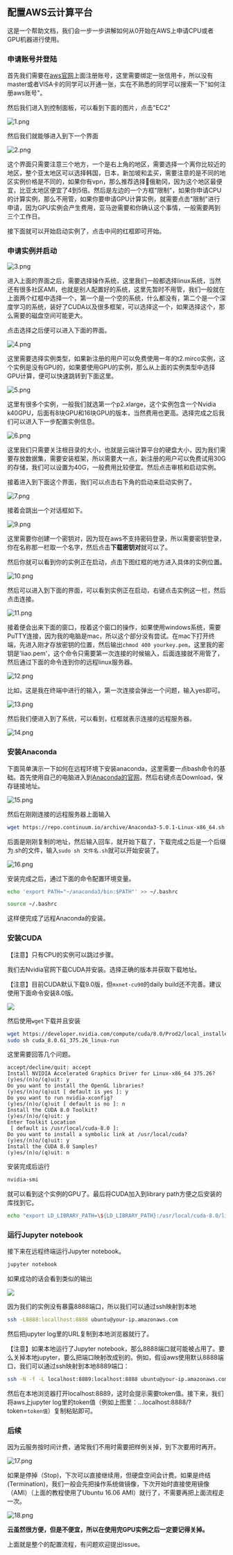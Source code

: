 ## 配置AWS云计算平台

这是一个帮助文档，我们会一步一步讲解如何从0开始在AWS上申请CPU或者GPU机器进行使用。



### 申请账号并登陆

首先我们需要在[aws官网](https://aws.amazon.com/)上面注册账号，这里需要绑定一张信用卡，所以没有master或者VISA卡的同学可以开通一张，实在不熟悉的同学可以搜索一下"如何注册aws账号"。

然后我们进入到控制面板，可以看到下面的图片，点击"EC2"

![1.png](http://upload-images.jianshu.io/upload_images/3623720-431f9b7b52bbbb20.png?imageMogr2/auto-orient/strip%7CimageView2/2/w/1240)


然后我们就能够进入到下一个界面


![2.png](http://upload-images.jianshu.io/upload_images/3623720-0fca7afcf3c0508e.png?imageMogr2/auto-orient/strip%7CimageView2/2/w/1240)


这个界面只需要注意三个地方，一个是右上角的地区，需要选择一个离你比较近的地区，整个亚太地区可以选择韩国，日本，新加坡和孟买，需要注意的是不同的地区实例价格是不同的，如果你有vpn，那么推荐选择俄勒冈，因为这个地区最便宜，比亚太地区便宜了4到5倍。然后是左边的一个方框"限制"，如果你申请CPU的计算实例，那么不用管，如果你要申请GPU计算实例，就需要点击"限制"进行申请，因为GPU实例会产生费用，亚马逊需要和你确认这个事情，一般需要两到三个工作日。

接下面就可以开始启动实例了，点击中间的红框即可开始。


### 申请实例并启动


![3.png](http://upload-images.jianshu.io/upload_images/3623720-bcaa9e8aad06af58.png?imageMogr2/auto-orient/strip%7CimageView2/2/w/1240)


进入上面的界面之后，需要选择操作系统，这里我们一般都选择linux系统，当然还有很多社区AMI，也就是别人配置好的系统，这里先暂时不用管，我们一般就在上面两个红框中选择一个，第一个是一个空的系统，什么都没有，第二个是一个深度学习的系统，装好了CUDA以及很多框架，可以选择这一个，如果选择这个，那么需要的磁盘空间可能更大。



点击选择之后便可以进入下面的界面。

![4.png](http://upload-images.jianshu.io/upload_images/3623720-ee3c89189a125813.png?imageMogr2/auto-orient/strip%7CimageView2/2/w/1240)


这里需要选择实例类型，如果新注册的用户可以免费使用一年的t2.mirco实例，这个实例是没有GPU的，如果要使用GPU的实例，那么从上面的实例类型中选择GPU计算，便可以快速跳转到下面这里。


![5.png](http://upload-images.jianshu.io/upload_images/3623720-81cf1fa5b999752a.png?imageMogr2/auto-orient/strip%7CimageView2/2/w/1240)

这里有很多个实例，一般我们就选第一个p2.xlarge，这个实例包含一个Nvidia k40GPU，后面有8块GPU和16块GPU的版本，当然费用也更高。选择完成之后我们可以进入下一步配置实例信息。


![6.png](http://upload-images.jianshu.io/upload_images/3623720-56c4ead3a85dfbba.png?imageMogr2/auto-orient/strip%7CimageView2/2/w/1240)

这里我们只需要关注根目录的大小，也就是云端计算平台的硬盘大小，因为我们需要存放数据集，需要安装框架，所以需要大一点，新注册的用户可以免费试用30G的存储，我们可以设置为40G，一般费用比较便宜。然后点击审核和启动实例。



接着进入到下面这个界面，我们可以点击右下角的启动来启动实例了。


![7.png](http://upload-images.jianshu.io/upload_images/3623720-094dec03bf58c6c3.png?imageMogr2/auto-orient/strip%7CimageView2/2/w/1240)




接着会跳出一个对话框如下。


![9.png](http://upload-images.jianshu.io/upload_images/3623720-4a6cd6ff1321e5fb.png?imageMogr2/auto-orient/strip%7CimageView2/2/w/1240)


这里需要你创建一个密钥对，因为现在aws不支持密码登录，所以需要密钥登录，你在名称那一栏取一个名字，然后点击**下载密钥对**就可以了。



然后你就可以看到你的实例正在启动，点击下图红框的地方进入具体的实例位置。


![10.png](http://upload-images.jianshu.io/upload_images/3623720-f7bcd437c5dd904c.png?imageMogr2/auto-orient/strip%7CimageView2/2/w/1240)



然后可以进入到下面的界面，可以看到实例正在启动，右键点击实例这一栏，然后点击连接。

![11.png](http://upload-images.jianshu.io/upload_images/3623720-8c7b5be786db6e50.png?imageMogr2/auto-orient/strip%7CimageView2/2/w/1240)




接着便会出来下面的窗口，按着这个窗口的操作，如果使用windows系统，需要PuTTY连接，因为我的电脑是mac，所以这个部分没有尝试。在mac下打开终端，先进入刚才存放密钥的位置，然后输出`chmod 400 yourkey.pem`，这里我的密钥是'liao.pem'，这个命令只需要第一次连接的时候输入，后面连接就不用管了，然后通过下面的命令连到你的远程linux服务器。


![12.png](http://upload-images.jianshu.io/upload_images/3623720-1c476e3770c0eb63.png?imageMogr2/auto-orient/strip%7CimageView2/2/w/1240)




比如，这是我在终端中进行的输入，第一次连接会弹出一个问题，输入yes即可。

![13.png](http://upload-images.jianshu.io/upload_images/3623720-825156b98dba8b84.png?imageMogr2/auto-orient/strip%7CimageView2/2/w/1240)



然后我们便进入到了系统，可以看到，红框就表示连接的远程服务器。

![14.png](http://upload-images.jianshu.io/upload_images/3623720-8a19f59377d88055.png?imageMogr2/auto-orient/strip%7CimageView2/2/w/1240)




### 安装Anaconda

下面简单演示一下如何在远程环境下安装anaconda，这里需要一点bash命令的基础。首先使用自己的电脑进入到[Anaconda的官网](https://www.anaconda.com/download/#linux)，然后右键点击Download，保存链接地址。

![15.png](http://upload-images.jianshu.io/upload_images/3623720-54ba5def9981eb27.png?imageMogr2/auto-orient/strip%7CimageView2/2/w/1240)




然后在刚刚连接的远程服务器上面输入

```bash
wget https://repo.continuum.io/archive/Anaconda3-5.0.1-Linux-x86_64.sh
```

后面是刚刚复制的地址，然后输入回车，就开始下载了，下载完成之后是一个后缀为.sh的文件，输入`sudo sh 文件名.sh`就可以开始安装了。


![16.png](http://upload-images.jianshu.io/upload_images/3623720-709e1ab46eb204a2.png?imageMogr2/auto-orient/strip%7CimageView2/2/w/1240)




安装完成之后，通过下面的命令配置环境变量。

```bash
echo 'export PATH="~/anaconda3/bin:$PATH"' >> ~/.bashrc

source ~/.bashrc
```

这样便完成了远程Anaconda的安装。



### 安装CUDA

【注意】只有CPU的实例可以跳过步骤。

我们去Nvidia官网下载CUDA并安装。选择正确的版本并获取下载地址。

【注意】目前CUDA默认下载9.0版，但`mxnet-cu90`的daily build还不完善。建议使用下面命令安装8.0版。

![](https://github.com/mli/gluon-tutorials-zh/blob/master/img/cuda.png?raw=true)

然后使用`wget`下载并且安装

```bash
wget https://developer.nvidia.com/compute/cuda/8.0/Prod2/local_installers/cuda_8.0.61_375.26_linux-run
sudo sh cuda_8.0.61_375.26_linux-run
```

这里需要回答几个问题。

```
accept/decline/quit: accept
Install NVIDIA Accelerated Graphics Driver for Linux-x86_64 375.26?
(y)es/(n)o/(q)uit: y
Do you want to install the OpenGL libraries?
(y)es/(n)o/(q)uit [ default is yes ]: y
Do you want to run nvidia-xconfig?
(y)es/(n)o/(q)uit [ default is no ]: n
Install the CUDA 8.0 Toolkit?
(y)es/(n)o/(q)uit: y
Enter Toolkit Location
 [ default is /usr/local/cuda-8.0 ]:
Do you want to install a symbolic link at /usr/local/cuda?
(y)es/(n)o/(q)uit: y
Install the CUDA 8.0 Samples?
(y)es/(n)o/(q)uit: n
```

安装完成后运行

```bash
nvidia-smi
```

就可以看到这个实例的GPU了。最后将CUDA加入到library path方便之后安装的库找到它。

```bash
echo "export LD_LIBRARY_PATH=\${LD_LIBRARY_PATH}:/usr/local/cuda-8.0/lib64" >>.bashrc
```



### 运行Jupyter notebook

接下来在远程终端运行Jupyter notebook。

```bash
jupyter notebook
```

如果成功的话会看到类似的输出

![](https://github.com/mli/gluon-tutorials-zh/blob/master/img/jupyter.png?raw=true)

因为我们的实例没有暴露8888端口，所以我们可以通过ssh映射到本地

```bash
ssh -L8888:locallhost:8888 ubuntu@your-ip.amazonaws.com
```

 然后把jupyter log里的URL复制到本地浏览器就行了。

【注意】如果本地运行了Jupyter notebook，那么8888端口就可能被占用了。要么关掉本地jupyter，要么把端口映射改成别的。例如，假设aws使用默认8888端口，我们可以通过ssh映射到本地8889端口：

```bash
ssh -N -f -L localhost:8889:localhost:8888 ubuntu@your-ip.amazonaws.com
```

然后在本地浏览器打开localhost:8889，这时会提示需要token值。接下来，我们将aws上jupyter log里的token值（例如上图里：...localhost:8888/?token=`token值`）复制粘贴即可。



### 后续

因为云服务按时间计费，通常我们不用时需要把样例关掉，到下次要用时再开。



![17.png](http://upload-images.jianshu.io/upload_images/3623720-6e4fb6cb2d39d66f.png?imageMogr2/auto-orient/strip%7CimageView2/2/w/1240)


如果是停掉（Stop)，下次可以直接继续用，但硬盘空间会计费。如果是终结(Termination)，我们一般会先把操作系统做镜像，下次开始时直接使用镜像（AMI）（上面的教程使用了Ubuntu 16.06 AMI）就行了，不需要再把上面流程走一次。


![18.png](http://upload-images.jianshu.io/upload_images/3623720-e4aac81d991e1a28.png?imageMogr2/auto-orient/strip%7CimageView2/2/w/1240)




**云虽然很方便，但是不便宜，所以在使用完GPU实例之后一定要记得关掉。**



上面就是整个的配置流程，有问题欢迎提出issue。